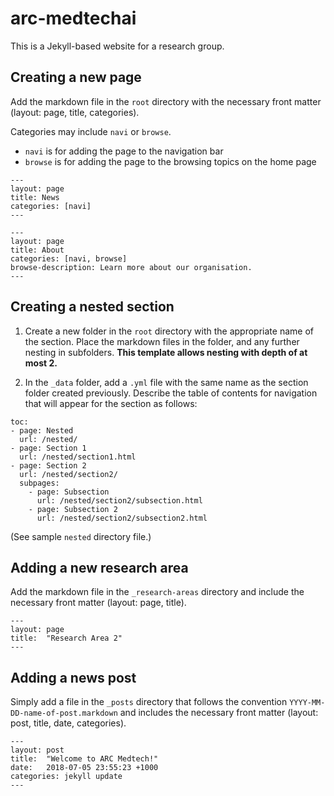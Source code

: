 # arc-medtechai
This is a Jekyll-based website for a research group.

## Creating a new page
Add the markdown file in the `root` directory with the necessary front matter (layout: page, title, categories).

Categories may include `navi` or `browse`.
* `navi` is for adding the page to the navigation bar
* `browse` is for adding the page to the browsing topics on the home page

~~~~
---
layout: page
title: News
categories: [navi]
---
~~~~

~~~~
---
layout: page
title: About
categories: [navi, browse]
browse-description: Learn more about our organisation.
---
~~~~

## Creating a nested section
1. Create a new folder in the `root` directory with the appropriate name of the section. Place the markdown files in the folder, and any further nesting in subfolders. **This template allows nesting with depth of at most 2.**

2. In the `_data` folder, add a `.yml` file with the same name as the section folder created previously. Describe the table of contents for navigation that will appear for the section as follows:

~~~~
toc:
- page: Nested
  url: /nested/
- page: Section 1
  url: /nested/section1.html
- page: Section 2
  url: /nested/section2/
  subpages:
    - page: Subsection
      url: /nested/section2/subsection.html
    - page: Subsection 2
      url: /nested/section2/subsection2.html
~~~~

(See sample `nested` directory file.)

## Adding a new research area
Add the markdown file in the `_research-areas` directory and include the necessary front matter (layout: page, title).
~~~~
---
layout: page
title:  "Research Area 2"
---
~~~~

## Adding a news post
Simply add a file in the `_posts` directory that follows the convention `YYYY-MM-DD-name-of-post.markdown` and includes the necessary front matter (layout: post, title, date, categories).
~~~~
---
layout: post
title:  "Welcome to ARC Medtech!"
date:   2018-07-05 23:55:23 +1000
categories: jekyll update
---
~~~~
